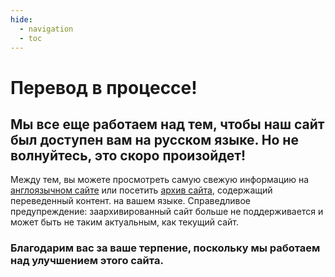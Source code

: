 ```yaml
---
hide:
  - navigation
  - toc
---
```


# Перевод в процессе!
## Мы все еще работаем над тем, чтобы наш сайт был доступен вам на русском языке. Но не волнуйтесь, это скоро произойдет!

Между тем, вы можете просмотреть самую свежую информацию на [англоязычном сайте](https://gtfs.org) или посетить [архив сайта](https://old.gtfs.org/ru), содержащий переведенный контент. на вашем языке. Справедливое предупреждение: заархивированный сайт больше не поддерживается и может быть не таким актуальным, как текущий сайт.

### Благодарим вас за ваше терпение, поскольку мы работаем над улучшением этого сайта.